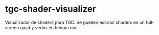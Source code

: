 # tgc-shader-visualizer
Visualizador de shaders para TGC. Se pueden escribir shaders en un full-screen quad y verlos en tiempo real.
